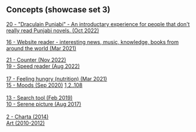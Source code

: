 
## Concepts (showcase set 3)

[20 - "Draculain Punjabi" - An introductary experience for people that don't really read Punjabi novels. (Oct 2022)](https://www.rebabre.com/draculain.punjabi/)<br />

[16 - Website reader - interesting news, music, knowledge, books from around the world (Mar 2021)](https://www.rebabre.com/Bookmarks%20%C2%B7%20Liesure.html)<br />

[21 - Counter (Nov 2022)](https://jujhar.github.io/simple-persistent-counter/) <br />
[19 - Speed reader (Aug 2022)](https://jujhar.github.io/Reader/)<br /><br />
[17 - Feeling hungry (nutrition) (Mar 2021)](https://www.rebabre.com/100p-nutrition.html)<br />
[15 - Moods (Sep 2020)](https://www.rebabre.com/app/stars/) [1,2..108](https://www.rebabre.com/images/stars.gif)<br /><br />
[13 - Search tool (Feb 2019)](https://www.rebabre.com/search.html)
<br />
[10 - Serene picture (Aug 2017)](http://jujharpannu.com/site/content/wltdo.php)
<br /><br />
[2 - Charta (2014)](https://www.rebabre.com/app/charta/) <br />
[Art (2010-2012)](http://www.jujharpannu.com/index.php) <br />

